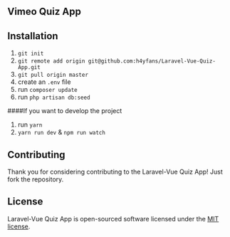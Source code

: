 
## Vimeo Quiz App


## Installation

1) `git init`
2)  `git remote add origin git@github.com:h4yfans/Laravel-Vue-Quiz-App.git`
3)  `git pull origin master`
4)  create an `.env` file
5)  run `composer update`
6)  run `php artisan db:seed`

####If you want to develop the project
1) run `yarn`
2) `yarn run dev` & `npm run watch`



## Contributing

Thank you for considering contributing to the Laravel-Vue Quiz App! Just fork the repository.

## License

Laravel-Vue Quiz App is open-sourced software licensed under the [MIT license](http://opensource.org/licenses/MIT).